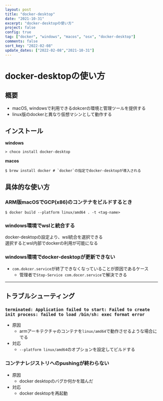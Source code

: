 ```yaml
---
layout: post
title: "docker-desktop"
date: "2021-10-31"
excerpt: "docker-desktopの使い方"
project: false
config: true
tag: ["docker", "windows", "macos", "osx", "docker-desktop"]
comments: false
sort_key: "2022-02-08"
update_dates: ["2022-02-08","2021-10-31"]
---
```


# docker-desktopの使い方

## 概要
 - macOS, windowsで利用できるdokcerの環境と管理ツールを提供する
 - linux版のdockerと異なり仮想マシンとして動作する

## インストール

**windows**
```console
> choco install docker-desktop
```

**macos**  
```console
$ brew install docker # `docker`の指定でdocker-desktopが導入される
```

## 具体的な使い方

### ARM版macOSでGCP(x86)のコンテナをビルドするとき

```console
$ docker build --platform linux/amd64 . -t <tag-name>
```

### windows環境でwslと統合する
docker-desktopの設定より、wsl統合を選択できる  
選択するとwsl内部でdockerの利用が可能になる

### windows環境でdocker-desktopが更新できない
 - `com.dokcer.service`が終了できなくなっていることが原因であるケース
   - 管理者で`Stop-Service com.docer.service`で解決できる

---

## トラブルシューティング

### `terminated: Application failed to start: Failed to create init process: failed to load /bin/sh: exec format error`
 - 原因
   - armアーキテクチャのコンテナを`linux/amd64`で動作させるような場合にでる
 - 対応
   - `--platform linux/amd64`のオプションを設定してビルドする

### コンテナレジストリへのpushingが終わらない
 - 原因
	 - docker desktopのバグか何かを踏んだ
 - 対応
	 - docker desktopを再起動
